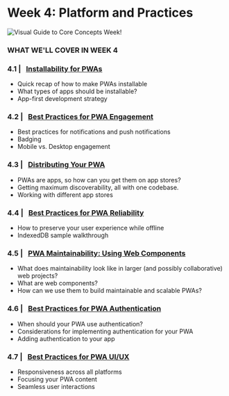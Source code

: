 # Week 4: Platform and Practices

![Visual Guide to Core Concepts Week!](_media/week4-banner.png)

### WHAT WE'LL COVER IN WEEK 4

### 4.1 | &nbsp; [Installability for PWAs](01.md) 
* Quick recap of how to make PWAs installable
* What types of apps should be installable?
* App-first development strategy

### 4.2 | &nbsp; [Best Practices for PWA Engagement](02.md) 
* Best practices for notifications and push notifications
* Badging
* Mobile vs. Desktop engagement

### 4.3 | &nbsp; [Distributing Your PWA](03.md) 
* PWAs are apps, so how can you get them on app stores?
* Getting maximum discoverability, all with one codebase.
* Working with different app stores

### 4.4 | &nbsp; [Best Practices for PWA Reliability](04.md)
* How to preserve your user experience while offline
* IndexedDB sample walkthrough

### 4.5 | &nbsp; [PWA Maintainability: Using Web Components](05.md)
* What does maintainability look like in larger (and possibly collaborative) web projects?
* What are web components?
* How can we use them to build maintainable and scalable PWAs?

### 4.6 | &nbsp; [Best Practices for PWA Authentication](06.md) 
* When should your PWA use authentication?
* Considerations for implementing authentication for your PWA
* Adding authentication to your app

### 4.7 | &nbsp; [Best Practices for PWA UI/UX](07.md) 
* Responsiveness across all platforms
* Focusing your PWA content
* Seamless user interactions
